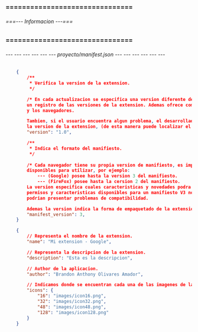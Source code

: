 ### =============================== ###
###### ===--- Informacion ---=== ######
### =============================== ###

###### --- --- --- --- --- --- proyecto/manifest.json --- --- --- --- --- --- ######

<!-- Debe especificarse la version del manifiesto y de la extension. -->

```json
	{
		/**
		 * Verifica la version de la extension.
		 */

		/* En cada actualizacion se especifica una version diferente de la extension, por lo que se puede llevar 
		un registro de las versiones de la extension. Ademas ofrece compatibilidad con el sistema operativo 
		y los navegadores.

		Tambien, si el usuario encuentra algun problema, el desarrollador puede pedirle al usuario que comparta 
		la version de la extension, (de esta manera puede localizar el problema). */
		"version": "1.0", 

		/**
		 * Indica el formato del manifiesto.
		 */
		 
		/* Cada navegador tiene su propia version de manifiesto, es importante saber que versiones estan 
		disponibles para utilizar, por ejemplo: 
			--- (Google) posee hasta la version 3 del manifiesto.
			--- (FireFox) posee hasta la cersion 2 del manifiesto.
		La version especifica cuales caracteristicas y novedades podra utilizar la extension, es decir, que los 
		permisos y caracteristicas disponibles para un manifiesto V3 no estan disponibles para la V2 y 
		podrian presentar problemas de compatibilidad.

		Ademas la version indica la forma de empaquetado de la extension. */
		"manifest_version": 3, 
	}
```

<!-- Aqui configuramos la informacion general de la extension. -->

```json
	{
		// Representa el nombre de la extension.
		"name": "Mi extension - Google", 

		// Representa la descripcion de la extension.
		"description": "Esta es la descripcion", 

		// Author de la aplicacion.
		"author": "Brandon Anthony Olivares Amador", 

		// Indicamos donde se encuentran cada una de las imagenes de la extension, (es obligatorio).
		"icons": {
			"16": "images/icon16.png",
			"32": "images/icon32.png",
			"48": "images/icon48.png",
			"128": "images/icon128.png"
		}
	}
```